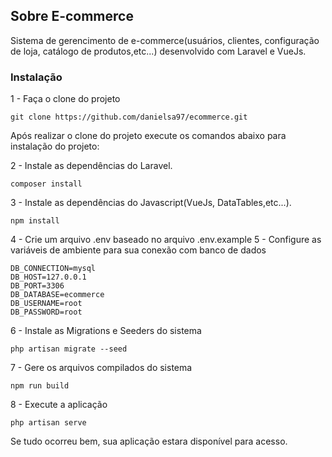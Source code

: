 ## Sobre E-commerce

Sistema de gerencimento de e-commerce(usuários, clientes, configuração de loja, catálogo de produtos,etc...) desenvolvido com Laravel e VueJs.

### Instalação
1 - Faça o clone do projeto
~~~
git clone https://github.com/danielsa97/ecommerce.git
~~~
Após realizar o clone do projeto execute os comandos abaixo para instalação do projeto:

2 - Instale as dependências do Laravel.
~~~
composer install
~~~

3 - Instale as dependências do Javascript(VueJs, DataTables,etc...).
~~~
npm install
~~~

4 - Crie um arquivo .env baseado no arquivo .env.example
5 - Configure as variáveis de ambiente para sua conexão com banco de dados
~~~
DB_CONNECTION=mysql
DB_HOST=127.0.0.1
DB_PORT=3306
DB_DATABASE=ecommerce
DB_USERNAME=root
DB_PASSWORD=root
~~~
6 - Instale as Migrations e Seeders do sistema
~~~
php artisan migrate --seed
~~~
7 - Gere os arquivos compilados do sistema
~~~
npm run build
~~~
8 - Execute a aplicação
~~~
php artisan serve
~~~

Se tudo ocorreu bem, sua aplicação estara disponível para acesso.


